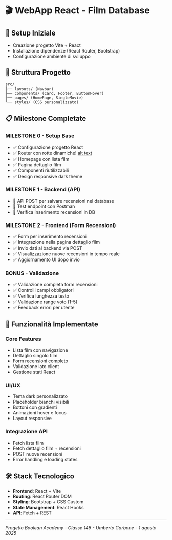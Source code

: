 # 🎬 WebApp React - Film Database

## 🚀 Setup Iniziale
- Creazione progetto Vite + React
- Installazione dipendenze (React Router, Bootstrap)
- Configurazione ambiente di sviluppo

## 📁 Struttura Progetto
```
src/
├── layouts/ (Navbar)
├── components/ (Card, Footer, ButtonHover)
├── pages/ (HomePage, SingleMovie) 
└── styles/ (CSS personalizzato)
```

## 📋 Milestone Completate

### MILESTONE 0 - Setup Base
- ✅ Configurazione progetto React
- ✅ Router con rotte dinamiche!
[alt text](<readme/ray-so-export (2).png>)
- ✅ Homepage con lista film
- ✅ Pagina dettaglio film
- ✅ Componenti riutilizzabili
- ✅ Design responsive dark theme

### MILESTONE 1 - Backend (API)
- 🔄 API POST per salvare recensioni nel database
- 🔄 Test endpoint con Postman
- 🔄 Verifica inserimento recensioni in DB

### MILESTONE 2 - Frontend (Form Recensioni)
- ✅ Form per inserimento recensioni
- ✅ Integrazione nella pagina dettaglio film
- ✅ Invio dati al backend via POST
- ✅ Visualizzazione nuove recensioni in tempo reale
- ✅ Aggiornamento UI dopo invio

### BONUS - Validazione
- ✅ Validazione completa form recensioni
- ✅ Controlli campi obbligatori
- ✅ Verifica lunghezza testo
- ✅ Validazione range voto (1-5)
- ✅ Feedback errori per utente

## 🎯 Funzionalità Implementate

### Core Features
- Lista film con navigazione
- Dettaglio singolo film
- Form recensioni completo
- Validazione lato client
- Gestione stati React

### UI/UX
- Tema dark personalizzato
- Placeholder bianchi visibili
- Bottoni con gradienti
- Animazioni hover e focus
- Layout responsive

### Integrazione API
- Fetch lista film
- Fetch dettaglio film + recensioni
- POST nuove recensioni
- Error handling e loading states

## 🛠️ Stack Tecnologico
- **Frontend**: React + Vite
- **Routing**: React Router DOM
- **Styling**: Bootstrap + CSS Custom
- **State Management**: React Hooks
- **API**: Fetch + REST

---
*Progetto Boolean Academy - Classe 146 - Umberto Carbone - 1 agosto 2025*